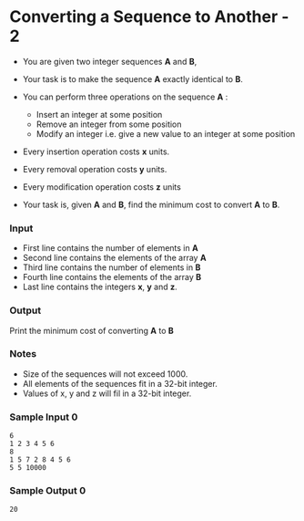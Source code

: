 # Converting a Sequence to Another - 2

-   You are given two integer sequences **A** and **B**,
-   Your task is to make the sequence **A** exactly identical to **B**.
-   You can perform three operations on the sequence **A** :

    -   Insert an integer at some position
    -   Remove an integer from some position
    -   Modify an integer i.e. give a new value to an integer at some position

-   Every insertion operation costs **x** units.
-   Every removal operation costs **y** units.
-   Every modification operation costs **z** units

-   Your task is, given **A** and **B**, find the minimum cost to convert
    **A** to **B**.

### Input

-   First line contains the number of elements in **A**
-   Second line contains the elements of the array **A**
-   Third line contains the number of elements in **B**
-   Fourth line contains the elements of the array **B**
-   Last line contains the integers **x**, **y** and **z**.

### Output

Print the minimum cost of converting **A** to **B**

### Notes

-   Size of the sequences will not exceed 1000.
-   All elements of the sequences fit in a 32-bit integer.
-   Values of x, y and z will fil in a 32-bit integer.

### Sample Input 0

```
6
1 2 3 4 5 6
8
1 5 7 2 8 4 5 6
5 5 10000
```

### Sample Output 0

```
20
```
